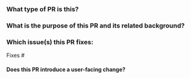 <!--
Thanks for sending a pull request!
If this is your first time, please read our contributor guidelines: https://github.com/tyvekzhang/fastapi-sqlmodel-starter/blob/main/.github/CONTRIBUTING.md
Before submitting your pull request, please make sure the checklist below is confirmed.
Your pull requests will be merged after one of the collaborators approve.
-->

### What type of PR is this?

<!--
Add one of the following kinds:
/kind feat
/kind bug
/kind cleanup
/kind doc

Optionally add one or more of the following kinds if applicable:
/kind controller-change
/kind deprecation
/kind failing-test
/kind flake
/kind regression
-->

### What is the purpose of this PR and its related background?

### Which issue(s) this PR fixes:
<!--
*Automatically closes linked issue when PR is merged.
Usage: `Fixes #<issue number>`, or `Fixes (paste link of issue)`.
_If PR is about `failing-tests or flakes`, please post the related issues/tests in a comment and do not use `Fixes`_*
-->
Fixes #

#### Does this PR introduce a user-facing change?
<!--
If no, just write "NONE" in the release-note block below.
If yes, a release note is required:
Enter your extended release note in the block below. If the PR requires additional action from users switching to the new release, include the string "action required".
-->
```release-note

```
